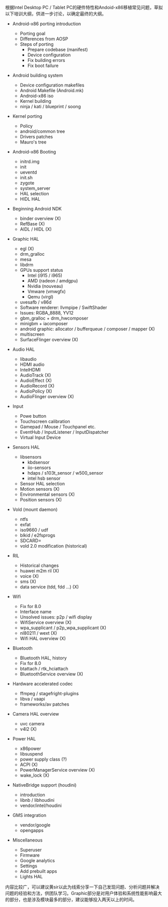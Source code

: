 根据Intel Desktop PC / Tablet PC的硬件特性和Andoid-x86移植常见问题，草拟以下培训大纲，供进一步讨论，以确定最终的大纲。

* Android-x86 porting introduction
  - Porting goal
  - Differences from AOSP
  - Steps of porting
    - Prepare codebase (manifest)
    - Device configuration
    - Fix building errors
    - Fix boot failure

* Android building system
  - Device configuration makefiles
  - Android Makefile (Android.mk)
  - Android-x86 iso
  - Kernel building
  - ninja / kati / blueprint / soong

* Kernel porting
  - Policy
  - android/common tree
  - Drivers patches
  - Mauro's tree

* Android-x86 Booting
  - initrd.img
  - init
  - ueventd
  - init.sh
  - zygote
  - system_server
  - HAL selection
  - HIDL HAL

* Beginning Android NDK
  - binder overview (X)
  - RefBase (X)
  - AIDL / HIDL (X)
  
* Graphic HAL
  - egl (X)
  - drm_gralloc
  - mesa
  - libdrm
  - GPUs support status
    - Intel (i915 / i965)
    - AMD (radeon / amdgpu)
    - Nvidia (nouveau)
    - Vmware (vmwgfx)
    - Qemu (virgl)
  - uvesafb / v86d
  - Software renderer: llvmpipe / SwiftShader
  - Issues: RGBA_8888, YV12
  - gbm_gralloc + drm_hwcomposer
  - minigbm + iacomposer
  - android graphic: allocator / bufferqueue / composer / mapper (X)
  - multiscreen
  - SurfaceFlinger overview (X)

* Audio HAL
  - libaudio
  - HDMI audio
  - IntelHDMI
  - AudioTrack (X)
  - AudioEffect (X)
  - AudioRecord (X)
  - AudioPolicy (X)
  - AudioFlinger overview (X)

* Input
  - Powe button
  - Touchscreen calibration
  - Gamepad / Mouse / Touchpanel etc.
  - EventHub / InputListener / InputDispatcher
  - Virtual Input Device

* Sensors HAL
  - libsensors
    - kbdsensor
    - iio-sensors
    - hdaps / s103t_sensor / w500_sensor
    - intel hsb sensor
  - Sensor HAL selection  
  - Motion sensors (X)
  - Environmental sensors (X)
  - Position sensors (X)

* Vold (mount daemon)
  - ntfs
  - exfat
  - iso9660 / udf
  - blkid / e2fsprogs
  - SDCARD=
  - vold 2.0 modification (historical)

* RIL
  - Historical changes
  - huawei m2m ril (X)
  - voice (X)
  - sms (X)
  - data service (tdd, fdd ...) (X)

* Wifi
  - Fix for 8.0
  - Interface name
  - Unsolved issues: p2p / wifi display
  - WifiService overview (X)
  - wpa_supplicant / p2p_wpa_supplicant (X)
  - nl80211 / wext (X)
  - Wifi HAL overview (X)

* Bluetooth
  - Bluetooth HAL, history
  - Fix for 8.0
  - btattach / rtk_hciattach
  - BluetoothService overview (X)

* Hardware accelerated codec
  - ffmpeg / stagefright-plugins
  - libva / vaapi
  - frameworks/av patches

* Camera HAL overview
  - uvc camera
  - v4l2 (X)

* Power HAL
  - x86power
  - libsuspend
  - power supply class (?)
  - ACPI (X)
  - PowerManagerService overview (X)
  - wake_lock (X)

* NativeBridge support (houdini)
  - introduction
  - libnb / libhoudini
  - vendor/intel/houdini

* GMS integration
  - vendor/google
  - opengapps

* Miscellaneous
  - Superuser
  - Firmware
  - Google analytics
  - Settings
  - Add prebuilt apps
  - Lights HAL

内容比较广，可以建议黄sir以此为线索分享一下自己发现问题、分析问题并解决问题的经验和方法，供团队学习。Graphic部分是对用户体验和系统性能影响最大的部分，也是涉及模块最多的部分，建议能够投入两天以上的时间。

